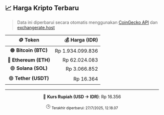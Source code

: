 

<!-- HARGA_KRIPTO -->
## 📈 Harga Kripto Terbaru

> Data ini diperbarui secara otomatis menggunakan [CoinGecko API](https://www.coingecko.com/) dan [exchangerate.host](https://exchangerate.host/)

<div align="center">

| 🪙 Token | 💰 Harga (IDR) |
|:------:|---------------:|
| 🟠 **Bitcoin (BTC)**   | Rp 1.934.099.836 |
| 🔵 **Ethereum (ETH)**  | Rp 62.024.083 |
| 🟣 **Solana (SOL)**    | Rp 3.066.852 |
| 🟢 **Tether (USDT)**   | Rp 16.364 |

---

💱 **Kurs Rupiah (USD → IDR)**: Rp 16.356

🕒 <sub>Terakhir diperbarui: 27/7/2025, 12.18.07</sub>

</div>
<!-- /HARGA_KRIPTO -->
